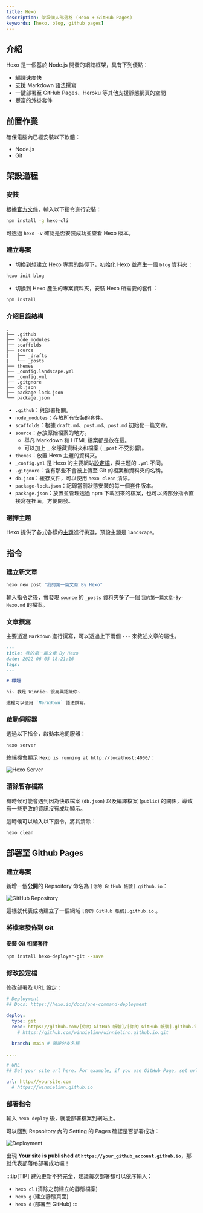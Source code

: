```yaml
---
title: Hexo
description: 架設個人部落格 (Hexo + GitHub Pages)
keywords: [hexo, blog, github pages]
---
```


## 介紹

Hexo 是一個基於 Node.js 開發的網誌框架，具有下列優點：

* 編譯速度快
* 支援 Markdown 語法撰寫
* 一鍵部署至 GitHub Pages、Heroku 等其他支援靜態網頁的空間
* 豐富的外掛套件



## 前置作業

確保電腦內已經安裝以下軟體：

* Node.js
* Git

## 架設過程

### 安裝

根據[官方文件](https://hexo.io/zh-tw/docs/)，輸入以下指令進行安裝：

```bash npm2yarn
npm install -g hexo-cli
```

可透過 `hexo -v` 確認是否安裝成功並查看 Hexo 版本。

### 建立專案

* 切換到想建立 Hexo 專案的路徑下，初始化 Hexo 並產生一個 `blog` 資料夾：

```bash npm2yarn
hexo init blog
```

* 切換到 Hexo 產生的專案資料夾，安裝 Hexo 所需要的套件：

```bash npm2yarn
npm install
```

### 介紹目錄結構

```Text
.
├── .github
├── node_modules
├── scaffolds
├── source
|   ├── _drafts
|   └── _posts
├── themes
├── _config.landscape.yml
├── _config.yml
├── .gitgnore
├── db.json
├── package-lock.json
└── package.json
```

* `.github`：與部署相關。
* `node_modules`：存放所有安裝的套件。
* `scaffolds`：根據 `draft.md`、`post.md`、`post.md` 初始化一篇文章。
* `source`：存放原始檔案的地方。
    * 舉凡 Markdown 和 HTML 檔案都是放在這。
    * 可以加上 `_` 來隱藏資料夾和檔案 ( `_post` 不受影響)。
* `themes`：放置 Hexo 主題的資料夾。
* `_config.yml` 是 Hexo 的主要網站[設定檔](https://hexo.io/zh-tw/docs/configuration)，與主題的 `.yml` 不同。
* `.gitgnore`：含有那些不會被上傳至 Git 的檔案和資料夾的名稱。
* `db.json`：緩存文件，可以使用 `hexo clean` 清除。
* `package-lock.json`：記錄當前狀態安裝的每一個套件版本。
* `package.json`：放置並管理透過 npm 下載回來的檔案，也可以將部分指令直接寫在裡面，方便開發。

### 選擇主題

Hexo 提供了各式各樣的[主題](https://hexo.io/themes/)進行挑選，預設主題是 `landscape`。

## 指令

### 建立新文章

```bash npm2yarn
hexo new post "我的第一篇文章 By Hexo"
```

輸入指令之後，會發現 `source` 的 `_posts` 資料夾多了一個 `我的第一篇文章-By-Hexo.md` 的檔案。

### 文章撰寫

主要透過 `Markdown` 進行撰寫，可以透過上下兩個 `---` 來敘述文章的屬性。

```Markdown
---
title: 我的第一篇文章 By Hexo
date: 2022-06-05 18:21:16
tags:
---

# 標題

hi~ 我是 Winnie~ 很高興認識你~

這裡可以使用 `Markdown` 語法撰寫。
```

### 啟動伺服器

透過以下指令，啟動本地伺服器：

```bash npm2yarn
hexo server
```

終端機會顯示 `Hexo is running at http://localhost:4000/`：

![Hexo Server](./img/hexo-1-server-running.png)

### 清除暫存檔案

有時候可能會遇到因為快取檔案 (`db.json`) 以及編譯檔案 (`public`) 的關係，導致有一些更改的資訊沒有成功顯示。

這時候可以輸入以下指令，將其清除：

```bash npm2yarn
hexo clean
```

## 部署至 Github Pages

### 建立專案

新增一個**公開**的 Repsoitory 命名為 `[你的 GitHub 帳號].github.io`：

![GitHub Repository](./img/hexo-2-repository.png)

這樣就代表成功建立了一個網域 `[你的 GitHub 帳號].github.io` 。

### 將檔案發佈到 Git

#### 安裝 Git 相關套件

```bash npm2yarn
npm install hexo-deployer-git --save
```

### 修改設定檔

修改部署及 URL 設定：

```yml title="./_config.yml"
# Deployment
## Docs: https://hexo.io/docs/one-command-deployment

deploy:
  type: git
  repo: https://github.com/[你的 GitHub 帳號]/[你的 GitHub 帳號].github.io.git 
    # https://github.com/winnielinn/winnielinn.github.io.git

  branch: main # 預設分支名稱

....

# URL
## Set your site url here. For example, if you use GitHub Page, set url as 'https://username.github.io/project'

url: http://yoursite.com
  # https://winnielinn.github.io
```

### 部署指令

輸入 `hexo deploy` 後，就能部署檔案到網站上。

可以回到 Repsoitory 內的 Setting 的 Pages 確認是否部署成功：

![Deployment](./img/hexo-3-deployment.png)

出現 **Your site is published at `https://your_github_account.github.io`**，那就代表部落格部署成功囉！

:::tip[TIP]
避免更新不夠完全，建議每次部署都可以依序輸入：

* `hexo cl` (清除之前建立的靜態檔案)
* `hexo g` (建立靜態頁面)
* `hexo d` (部署至 GitHub)
:::